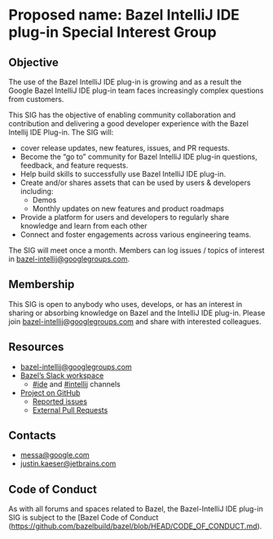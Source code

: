 # Proposed name: Bazel IntelliJ IDE plug-in Special Interest Group

## Objective

The use of the Bazel IntelliJ IDE plug-in is growing and as a result the Google Bazel IntelliJ IDE plug-in team faces increasingly complex questions from customers.

This SIG has the objective of enabling community collaboration and contribution and delivering a good developer experience with the Bazel Intellij IDE Plug-in.  The SIG will:

* cover release updates, new features, issues, and PR requests.
* Become the “go to” community for Bazel IntelliJ IDE plug-in questions, feedback, and feature requests.
* Help build skills to successfully use Bazel IntelliJ IDE plug-in.
* Create and/or shares assets that can be used by users & developers including:
  * Demos
  * Monthly updates on new features and product roadmaps
* Provide a platform for users and developers to regularly share knowledge and learn from each other
* Connect and foster engagements across various engineering teams.

The SIG will meet once a month.  Members can log issues / topics of interest in bazel-intellij@googlegroups.com.

## Membership

This SIG is open to anybody who uses, develops, or has an interest in sharing or absorbing knowledge on Bazel and the IntelliJ IDE plug-in. Please join bazel-intellij@googlegroups.com and share with interested colleagues.

## Resources

* bazel-intellij@googlegroups.com
* [Bazel’s Slack workspace](https://join.slack.com/t/bazelbuild/shared_invite/zt-12qiikgw6-qYqQMtD3aFxLQrA_77xV5Q)
  * [#ide](https://app.slack.com/client/TA4K1KQ87/CHSV3RSR0/thread/C025SBYFC4E-1649293011.703499) and [#intellij](https://app.slack.com/client/TA4K1KQ87/C025SBYFC4E/thread/C025SBYFC4E-1649293011.703499) channels
* [Project on GitHub](https://github.com/bazelbuild/intellij)
  * [Reported issues](https://github.com/bazelbuild/intellij/issues)
  * [External Pull Requests](https://github.com/bazelbuild/intellij/pulls?q=is%3Aopen+is%3Apr+-author%3Aapp%2Fcopybara-service)


## Contacts

* messa@google.com
* justin.kaeser@jetbrains.com

## Code of Conduct

As with all forums and spaces related to Bazel, the Bazel-IntelliJ IDE plug-in SIG is subject to the [Bazel Code of Conduct (https://github.com/bazelbuild/bazel/blob/HEAD/CODE_OF_CONDUCT.md).
